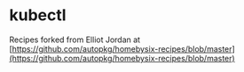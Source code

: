 # kubectl
Recipes forked from Elliot Jordan at [https://github.com/autopkg/homebysix-recipes/blob/master](https://github.com/autopkg/homebysix-recipes/blob/master)